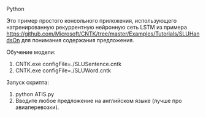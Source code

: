 ﻿Python

Это пример простого консольного приложения, использующего натренированную рекуррентную нейронную сеть LSTM из примера https://github.com/Microsoft/CNTK/tree/master/Examples/Tutorials/SLUHandsOn для понимания содержания предложения.

Обучение модели:

1) CNTK.exe configFile=./SLUSentence.cntk
2) CNTK.exe configFile=./SLUWord.cntk

Запуск скрипта:

1) python ATIS.py
2) Вводите любое предложение на английском языке (лучше про авиаперевозки).